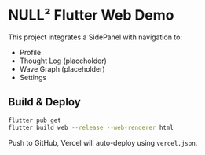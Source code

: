 # NULL² Flutter Web Demo

This project integrates a SidePanel with navigation to:
- Profile
- Thought Log (placeholder)
- Wave Graph (placeholder)
- Settings

## Build & Deploy

```bash
flutter pub get
flutter build web --release --web-renderer html
```

Push to GitHub, Vercel will auto-deploy using `vercel.json`.
